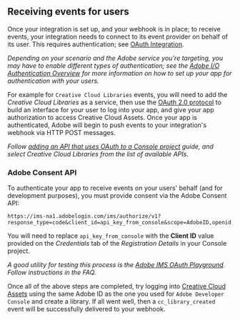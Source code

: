 ## Receiving events for users

Once your integration is set up, and your webhook is in place; to receive events, your integration needs to connect to its event provider on behalf of its user. This requires authentication; see [OAuth Integration](http://developer.adobe.com/developer-console/docs/guides/authentication/OAuthIntegration/).

_Depending on your scenario and the Adobe service you're targeting, you may have to enable different types of authentication; see the [Adobe I/O Authentication Overview](http://developer.adobe.com/developer-console/docs/guides/authentication/) for more information on how to set up your app for authentication with your users._

For example for `Creative Cloud Libraries` events, you will need to add the _Creative Cloud Libraries_ as a service, then use the [OAuth 2.0 protocol](http://developer.adobe.com/developer-console/docs/guides/authentication/OAuth/) to build an interface for your user to log into your app, and give your app authorization to access Creative Cloud Assets. Once your app is authenticated, Adobe will begin to push events to your integration's webhook via HTTP POST messages.

_Follow [adding an API that uses OAuth to a Console project](http://developer.adobe.com/developer-console/docs/guides/services/services-add-api-oauth/) guide, and select Creative Cloud Libraries from the list of available APIs._

### Adobe Consent API

To authenticate your app to receive events on your users' behalf (and for development purposes), you must provide consent via the Adobe Consent API:

```http
https://ims-na1.adobelogin.com/ims/authorize/v1?response_type=code&client_id=api_key_from_console&scope=AdobeID,openid,creative_sdk
```

You will need to replace `api_key_from_console` with the **Client ID** value provided on the _Credentials_ tab of the _Registration Details_ in your Console project.

_A good utility for testing this process is the [Adobe IMS OAuth Playground](https://runtime.adobe.io/api/v1/web/io-solutions/adobe-oauth-playground/oauth.html). Follow instructions in the FAQ._

Once all of the above steps are completed, try logging into [Creative Cloud Assets](https://assets.adobe.com) using the same Adobe ID as the one you used for `Adobe Developer Console` and create a library. If all went well, then a `cc_library_created` event will be successfully delivered to your webhook.
